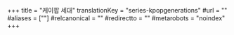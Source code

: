 +++
title = "케이팝 세대"
translationKey = "series-kpopgenerations"
#url = ""
#aliases = [""]
#relcanonical = ""
#redirectto = ""
#metarobots = "noindex"
+++
